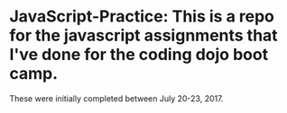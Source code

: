 # JavaScript-Practice: This is a repo for the javascript assignments that I've done for the coding dojo boot camp.  
These were initially completed between July 20-23, 2017.
